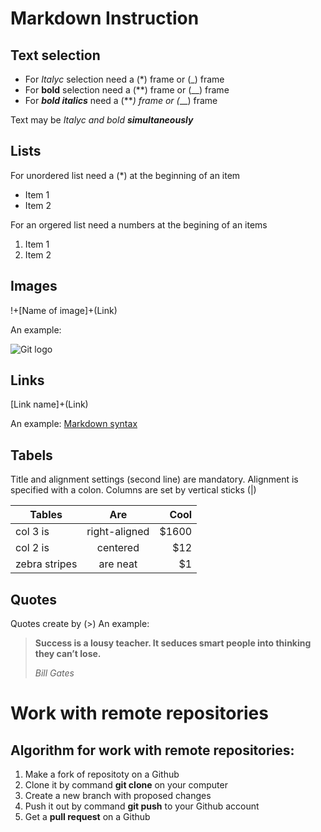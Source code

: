 # Markdown Instruction

## Text selection

* For *Italyc* selection need a (*) frame or (_) frame
* For **bold** selection need a (**) frame or (__) frame
* For ***bold italics*** need a (***) frame or (*__) frame

Text may be *Italyc and bold **simultaneously***

## Lists

For unordered list need a (*) at the beginning of an item

* Item 1
* Item 2

For an orgered list need a numbers at the begining of an items

1. Item 1
2. Item 2

## Images

!+[Name of image]+(Link)

An example:

![Git logo](https://fuzeservers.ru/wp-content/uploads/3/0/c/30c29ce4cc08523ecc6e1f205bc207d0.jpeg)

## Links

[Link name]+(Link)

An example:
[Markdown syntax](https://www.markdownguide.org/basic-syntax/)

## Tabels

Title and alignment settings (second line) are mandatory. Alignment is specified with a colon. Columns are set by vertical sticks (|)

| Tables        | Are           | Cool  |
| ------------- |:-------------:| -----:|
| col 3 is      | right-aligned | $1600 |
| col 2 is      | centered      |   $12 |
| zebra stripes | are neat      |    $1 |

## Quotes

Quotes create by (>)
An example:
>**Success is a lousy teacher. It seduces smart people into thinking they can’t lose.**
>
>*Bill Gates*

# Work with remote repositories

## **Algorithm for work with remote repositories:**

1. Make a fork of repositoty on a Github
2. Clone it by command **git clone** on your computer
3. Create a new branch with proposed changes
4. Push it out by command **git push** to your Github account
5. Get a **pull request** on a Github
